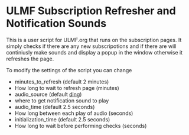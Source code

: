 ULMF Subscription Refresher and Notification Sounds
===================================================

This is a user script for ULMF.org that runs on the subscription pages. It simply checks if there are any new subscripotions and if there are will continiusly make sounds and display a popup in the window otherwise it refreshes the page.

To modify the settings of the script you can change  
* minutes_to_refresh (default 2 minutes)                                                                
 * How long to wait to refresh page (minutes)
* audio_source  (default [ding](http://docs.google.com/uc?export=open&id=0ByupedyEGgmpWXZlaDd6T19Rb1k))  
 * where to get notification sound to play
* audio_time (default 2.5 seconds)                                                                        
 * How long between each play of audio (seconds)
* initialization_time (default 2.5 seconds)                                                              
 * How long to wait before performing checks (seconds)
